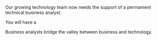 Our growing technology team now needs the support of a permament technical business analyst.

You will have a 

Business analysts bridge the valley between business and technology. 

